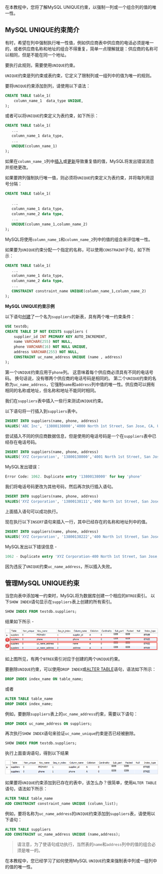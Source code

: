 在本教程中，您将了解MySQL UNIQUE约束，以强制一列或一个组合列的值的唯一性。

## MySQL UNIQUE约束简介

有时，希望在列中强制执行唯一性值，例如供应商表中供应商的电话必须是唯一的，或者供应商名称和地址的组合不得重复，简单一点理解就是：供应商的名称可以相同，但是不能在同一个地址。

要执行此规则，需要使用`UNIQUE`约束。

`UNIQUE`约束是列约束或表约束，它定义了限制列或一组列中的值为唯一的规则。

要将`UNIQUE`约束添加到列，请使用以下语法：

```sql
CREATE TABLE table_1(
    column_name_1  data_type UNIQUE,
);
```

或者可以将`UNIQUE`约束定义为表约束，如下所示：

```sql
CREATE TABLE table_1(
   ...
   column_name_1 data_type,
   ...
   UNIQUE(column_name_1)
);
```

如果在`column_name_1`列中[插入](http://www.yiibai.com/mysql/insert-statement.html)或[更新](http://www.yiibai.com/mysql/update-data.html)导致重复值的值，MySQL将发出错误消息并拒绝更改。

如果要跨列强制执行唯一值，则必须将`UNIQUE`约束定义为表约束，并将每列用逗号分隔：

```sql
CREATE TABLE table_1(

   ...
   column_name_1 data_type,
   column_name_2 data type,
   ...
   UNIQUE(column_name_1,column_name_2)
);
```

MySQL将使用`column_name_1`和`column_name_2`列中的值的组合来评估唯一性。

如果要为`UNIQUE`约束分配一个指定的名称，可以使用`CONSTRAINT`子句，如下所示：

```sql
CREATE TABLE table_1(
   ...
   column_name_1 data_type,
   column_name_2 data type,
   ...
   CONSTRAINT constraint_name UNIQUE(column_name_1,column_name_2)
);
```

**MySQL UNIQUE约束示例**

以下语句[创建](http://www.yiibai.com/mysql/create-table.html)了一个名为`suppliers`的新表，具有两个唯一约束条件：

```sql
USE testdb;
CREATE TABLE IF NOT EXISTS suppliers (
    supplier_id INT PRIMARY KEY AUTO_INCREMENT,
    name VARCHAR(255) NOT NULL,
    phone VARCHAR(16) NOT NULL UNIQUE,
    address VARCHAR(255) NOT NULL,
    CONSTRAINT uc_name_address UNIQUE (name , address)
);
```

第一个`UNIQUE`约束应用于`phone`列。 这意味着每个供应商必须具有不同的电话号码。 换句话说，没有哪两个供应商的电话号码是相同的。
第二个`UNIQUE`约束的名称为`uc_name_address`，它强制`name`和`address`列中值的唯一性。供应商可以拥有相同的名称或地址，但名称和地址不能同时相同。

我们在`suppliers`表中插入一些行来测试`UNIQUE`约束。

以下语句将一行插入到`suppliers`表中。

```sql
INSERT INTO suppliers(name, phone, address)
VALUES('ABC Inc', '13800138000','4000 North 1st Street, San Jose, CA, USA');
```

尝试插入不同的供应商数据信息，但是使用的电话号码是一个在`suppliers`表中已经存在电话号码。

```sql
INSERT INTO suppliers(name, phone, address)
VALUES('XYZ Corporation', '13800138000','4001 North 1st Street, San Jose, CA, USA');
```

MySQL发出错误：

```sql
Error Code: 1062. Duplicate entry '13800138000' for key 'phone'
```

我们将电话号码更改为其他号码，然后再次执行插入语句。

```sql
INSERT INTO suppliers(name, phone, address)
VALUES('XYZ Corporation', '13800138111','400 North 1st Street, San Jose, CA, USA');
```

上面插入语句可以成功执行。

现在执行以下`INSERT`语句来插入一行，其中已经存在的名称和地址列中的值。

```sql
INSERT INTO suppliers(name, phone, address)
VALUES('XYZ Corporation', '13800138222','400 North 1st Street, San Jose, CA, USA');
```

MySQL发出以下错误信息 -

```sql
1062 - Duplicate entry 'XYZ Corporation-400 North 1st Street, San Jose, CA, USA' for key 'uc_name_address'
```

因为违反了`UNIQUE`约束`uc_name_address`，所以插入失败。

## 管理MySQL UNIQUE约束

当您向表中添加唯一约束时，MySQL将为数据库创建一个相应的`BTREE`索引。 以下`SHOW INDEX`语句显示在`suppliers`表上创建的所有索引。

```sql
SHOW INDEX FROM testdb.suppliers;
```

结果如下所示 -

![img](../images/927100710_10405.png)

如上图所见，有两个`BTREE`索引对应于创建的两个`UNIQUE`约束。

要删除`UNIQUE`约束，可以使用`DROP INDEX`或[ALTER TABLE](http://www.yiibai.com/mysql/alter-table.html)语句，语法如下所示：

```sql
DROP INDEX index_name ON table_name;
```

或者

```sql
ALTER TABLE table_name
DROP INDEX index_name;
```

例如，要删除`suppliers`表上的`uc_name_address`约束，需要以下语句：

```sql
DROP INDEX uc_name_address ON suppliers;
```

再次执行`SHOW INDEX`语句来验证`uc_name_unique`约束是否已经被删除。

```sql
SHOW INDEX FROM testdb.suppliers;
```

执行上面查询语句，得到以下结果

![img](../images/150100725_38017.png)

如果要将`UNIQUE`约束添加到已存在的表中，该怎么办？很简单，使用`ALTER TABLE`语句，语法如下所示：

```sql
ALTER TABLE table_name
ADD CONSTRAINT constraint_name UNIQUE (column_list);
```

例如，要将名称为`uc_name_address`的`UNIQUE`约束添加到`suppliers`表，请使用以下语句：

```sql
ALTER TABLE suppliers
ADD CONSTRAINT uc_name_address UNIQUE (name,address);
```

> 请注意，为了使语句成功执行，当然表的`name`和`address`列中的值的组合必须是唯一的。

在本教程中，您已经学习了如何使用MySQL `UNIQUE`约束来强制表中列或一组列中的值的唯一性。